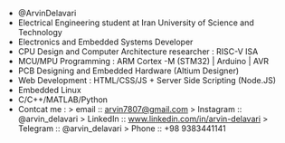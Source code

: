 - @ArvinDelavari
- Electrical Engineering student at Iran University of Science and Technology
- Electronics and Embedded Systems Developer
- CPU Design and Computer Architecture researcher : RISC-V ISA 
- MCU/MPU Programming : ARM Cortex -M (STM32) | Arduino | AVR
- PCB Designing and Embedded Hardware (Altium Designer)
- Web Development : HTML/CSS/JS + Server Side Scripting (Node.JS)
- Embedded Linux
- C/C++/MATLAB/Python
- Contcat me :
              > email :: arvin7807@gmail.com
              > Instagram :: @arvin_delavari
              > LinkedIn :: www.linkedin.com/in/arvin-delavari
              > Telegram :: @arvin_delavari
              > Phone :: +98 9383441141
